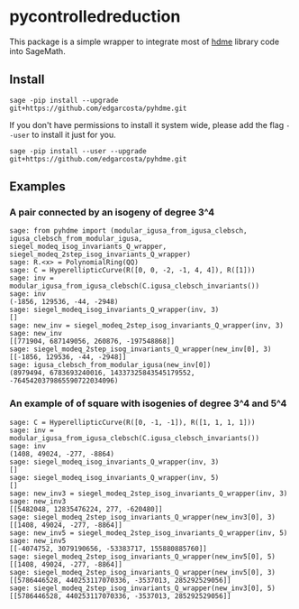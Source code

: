 # pycontrolledreduction


This package is a simple wrapper to integrate most of [hdme](https://github.com/j-kieffer/hdme) library code into SageMath.


## Install



```
sage -pip install --upgrade  git+https://github.com/edgarcosta/pyhdme.git
```

If you don't have permissions to install it system wide, please add the flag ``--user`` to install it just for you.

```
sage -pip install --user --upgrade git+https://github.com/edgarcosta/pyhdme.git
```



## Examples

### A pair connected by an isogeny of degree 3^4
```
sage: from pyhdme import (modular_igusa_from_igusa_clebsch, igusa_clebsch_from_modular_igusa, siegel_modeq_isog_invariants_Q_wrapper, siegel_modeq_2step_isog_invariants_Q_wrapper)
sage: R.<x> = PolynomialRing(QQ)
sage: C = HyperellipticCurve(R([0, 0, -2, -1, 4, 4]), R([1]))
sage: inv = modular_igusa_from_igusa_clebsch(C.igusa_clebsch_invariants())
sage: inv
(-1856, 129536, -44, -2948)
sage: siegel_modeq_isog_invariants_Q_wrapper(inv, 3)
[]
sage: new_inv = siegel_modeq_2step_isog_invariants_Q_wrapper(inv, 3)
sage: new_inv
[[771904, 687149056, 260876, -197548868]]
sage: siegel_modeq_2step_isog_invariants_Q_wrapper(new_inv[0], 3)
[[-1856, 129536, -44, -2948]]
sage: igusa_clebsch_from_modular_igusa(new_inv[0])
(8979494, 6783693240016, 14337325843545179552, -7645420379865590722034096)
```


### An example of of square with isogenies of degree 3^4 and 5^4

```
sage: C = HyperellipticCurve(R([0, -1, -1]), R([1, 1, 1, 1]))
sage: inv = modular_igusa_from_igusa_clebsch(C.igusa_clebsch_invariants())
sage: inv
(1408, 49024, -277, -8864)
sage: siegel_modeq_isog_invariants_Q_wrapper(inv, 3)
[]
sage: siegel_modeq_isog_invariants_Q_wrapper(inv, 5)
[]
sage: new_inv3 = siegel_modeq_2step_isog_invariants_Q_wrapper(inv, 3)
sage: new_inv3
[[5482048, 12835476224, 277, -620480]]
sage: siegel_modeq_2step_isog_invariants_Q_wrapper(new_inv3[0], 3)
[[1408, 49024, -277, -8864]]
sage: new_inv5 = siegel_modeq_2step_isog_invariants_Q_wrapper(inv, 5)
sage: new_inv5
[[-4074752, 3079190656, -53383717, 155880885760]]
sage: siegel_modeq_2step_isog_invariants_Q_wrapper(new_inv5[0], 5)
[[1408, 49024, -277, -8864]]
sage: siegel_modeq_2step_isog_invariants_Q_wrapper(new_inv5[0], 3)
[[5786446528, 440253117070336, -3537013, 285292529056]]
sage: siegel_modeq_2step_isog_invariants_Q_wrapper(new_inv3[0], 5)
[[5786446528, 440253117070336, -3537013, 285292529056]]
```

